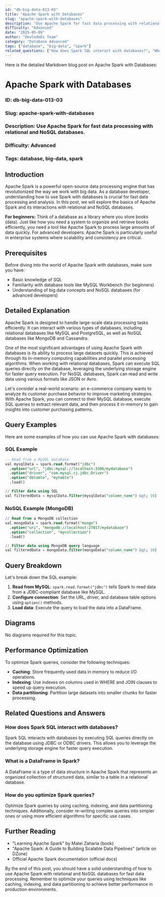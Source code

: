```yaml
---
id: "db-big-data-013-03"
title: "Apache Spark with Databases"
slug: "apache-spark-with-databases"
description: "Use Apache Spark for fast data processing with relational and NoSQL databases."
difficulty: "Advanced"
date: "2025-05-09"
author: "DevCodeEx Team"
category: "Database Advanced"
tags: ["database", "big-data", "spark"]
related_questions: ["How does Spark SQL interact with databases?", "What is a DataFrame in Spark?", "How do you optimize Spark queries?"]
---
```


Here is the detailed Markdown blog post on Apache Spark with Databases:

**Apache Spark with Databases**
=============================

### ID: db-big-data-013-03
### Slug: apache-spark-with-databases
### Description: Use Apache Spark for fast data processing with relational and NoSQL databases.
### Difficulty: Advanced
### Tags: database, big-data, spark

## Introduction
Apache Spark is a powerful open-source data processing engine that has revolutionized the way we work with big data. As a database developer, understanding how to use Spark with databases is crucial for fast data processing and analysis. In this post, we will explore the basics of Apache Spark and its interactions with relational and NoSQL databases.

**For beginners:** Think of a database as a library where you store books (data). Just like how you need a system to organize and retrieve books efficiently, you need a tool like Apache Spark to process large amounts of data quickly. For advanced developers: Apache Spark is particularly useful in enterprise systems where scalability and consistency are critical.

## Prerequisites
Before diving into the world of Apache Spark with databases, make sure you have:

* Basic knowledge of SQL
* Familiarity with database tools like MySQL Workbench (for beginners)
* Understanding of big data concepts and NoSQL databases (for advanced developers)

## Detailed Explanation
Apache Spark is designed to handle large-scale data processing tasks efficiently. It can interact with various types of databases, including relational databases like MySQL and PostgreSQL, as well as NoSQL databases like MongoDB and Cassandra.

One of the most significant advantages of using Apache Spark with databases is its ability to process large datasets quickly. This is achieved through its in-memory computing capabilities and parallel processing algorithms. When working with relational databases, Spark can execute SQL queries directly on the database, leveraging the underlying storage engine for faster query execution. For NoSQL databases, Spark can read and write data using various formats like JSON or Avro.

Let's consider a real-world scenario: an e-commerce company wants to analyze its customer purchase behavior to improve marketing strategies. With Apache Spark, you can connect to their MySQL database, execute SQL queries to extract relevant data, and then process it in-memory to gain insights into customer purchasing patterns.

## Query Examples
Here are some examples of how you can use Apache Spark with databases:

### SQL Example
```sql
-- Read from a MySQL database
val mysqlData = spark.read.format("jdbc")
  .option("url", "jdbc:mysql://localhost:3306/mydatabase")
  .option("driver", "com.mysql.cj.jdbc.Driver")
  .option("dbtable", "mytable")
  .load()

// Filter data using SQL
val filteredData = mysqlData.filter(mysqlData("column_name") &gt; 10)
```

### NoSQL Example (MongoDB)
```sql
// Read from a MongoDB collection
val mongoData = spark.read.format("mongo")
  .option("uri", "mongodb://localhost:27017/mydatabase")
  .option("collection", "mycollection")
  .load()

// Filter data using MongoDB query language
val filteredData = mongoData.filter(mongoData("column_name") &gt; 10)
```

## Query Breakdown

Let's break down the SQL example:

1. **Read from MySQL**: `spark.read.format("jdbc")` tells Spark to read data from a JDBC-compliant database like MySQL.
2. **Configure connection**: Set the URL, driver, and database table options using `option()` methods.
3. **Load data**: Execute the query to load the data into a DataFrame.

## Diagrams
No diagrams required for this topic.

## Performance Optimization

To optimize Spark queries, consider the following techniques:

* **Caching**: Store frequently used data in memory to reduce I/O operations.
* **Indexing**: Use indexes on columns used in WHERE and JOIN clauses to speed up query execution.
* **Data partitioning**: Partition large datasets into smaller chunks for faster processing.

## Related Questions and Answers
### How does Spark SQL interact with databases?
Spark SQL interacts with databases by executing SQL queries directly on the database using JDBC or ODBC drivers. This allows you to leverage the underlying storage engine for faster query execution.

### What is a DataFrame in Spark?
A DataFrame is a type of data structure in Apache Spark that represents an organized collection of structured data, similar to a table in a relational database.

### How do you optimize Spark queries?
Optimize Spark queries by using caching, indexing, and data partitioning techniques. Additionally, consider re-writing complex queries into simpler ones or using more efficient algorithms for specific use cases.

## Further Reading
* "Learning Apache Spark" by Matei Zaharia (book)
* "Apache Spark: A Guide to Building Scalable Data Pipelines" (article on DZone)
* Official Apache Spark documentation (official docs)

By the end of this post, you should have a solid understanding of how to use Apache Spark with relational and NoSQL databases for fast data processing. Remember to optimize your queries using techniques like caching, indexing, and data partitioning to achieve better performance in production environments.